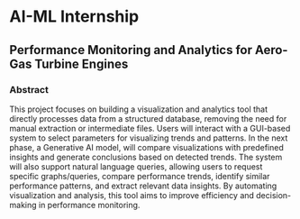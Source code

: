 # AI-ML Internship
## Performance Monitoring and Analytics for Aero-Gas Turbine Engines

### Abstract
This project focuses on building a visualization and analytics tool that directly processes data from a structured database, removing the need for manual extraction or intermediate files. Users will interact with a GUI-based system to select parameters for visualizing trends and patterns. In the next phase, a Generative AI model, will compare visualizations with predefined insights and generate conclusions based on detected trends. The system will also support natural language queries, allowing users to request specific graphs/queries, compare performance trends, identify similar performance patterns, and extract relevant data insights. By automating visualization and analysis, this tool aims to improve efficiency and decision-making in performance monitoring.


